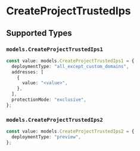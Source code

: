 # CreateProjectTrustedIps


## Supported Types

### `models.CreateProjectTrustedIps1`

```typescript
const value: models.CreateProjectTrustedIps1 = {
  deploymentType: "all_except_custom_domains",
  addresses: [
    {
      value: "<value>",
    },
  ],
  protectionMode: "exclusive",
};
```

### `models.CreateProjectTrustedIps2`

```typescript
const value: models.CreateProjectTrustedIps2 = {
  deploymentType: "preview",
};
```


